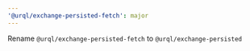 ```yaml
---
'@urql/exchange-persisted-fetch': major
---
```


Rename `@urql/exchange-persisted-fetch` to `@urql/exchange-persisted`
